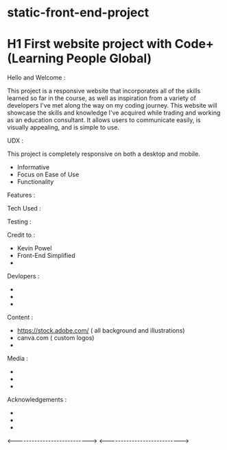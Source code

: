 # static-front-end-project
# H1 First website project with Code+ (Learning People Global)

Hello and Welcome :

This project is a responsive website that incorporates all of the skills learned so far in the course, as well as inspiration from a variety of developers I've met along the way on my coding journey. This website will showcase the skills and knowledge I've acquired while trading and working as an education consultant. It allows users to communicate easily, is visually appealing, and is simple to use.


UDX :

This project is completely responsive on both a desktop and mobile.

- Informative
- Focus on Ease of Use
- Functionality

Features :





Tech Used :





Testing :





Credit to :
- Kevin Powel
- Front-End Simplified
-

Devlopers :

-
-
-

Content :

- https://stock.adobe.com/ ( all background and illustrations)
- canva.com ( custom logos)
-

Media : 

-
-
-

Acknowledgements :

-
-
-

<--------------------------->
<--------------------------->
